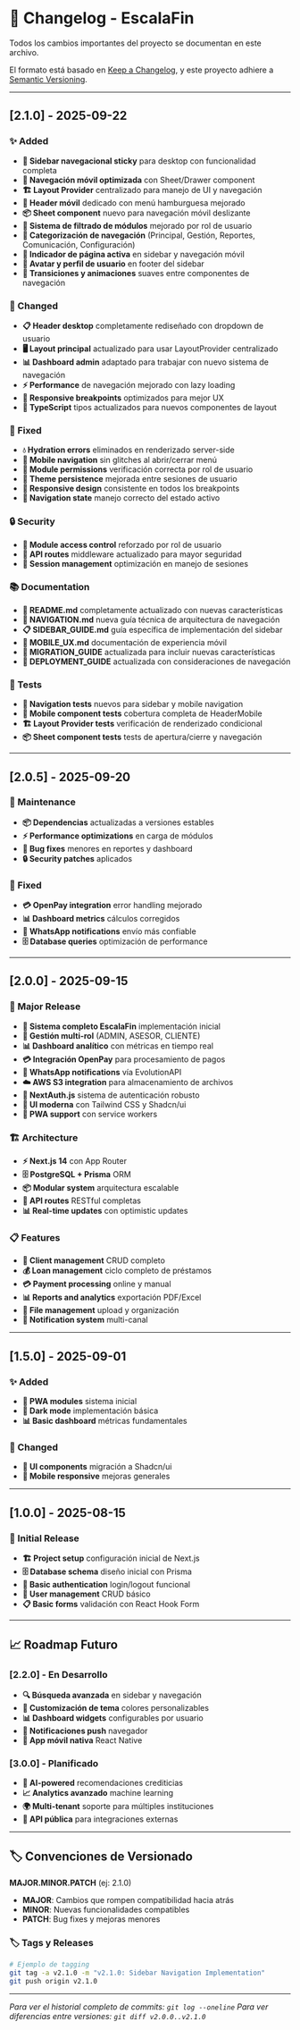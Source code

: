
# 📝 Changelog - EscalaFin

Todos los cambios importantes del proyecto se documentan en este archivo.

El formato está basado en [Keep a Changelog](https://keepachangelog.com/en/1.0.0/),
y este proyecto adhiere a [Semantic Versioning](https://semver.org/spec/v2.0.0.html).

---

## [2.1.0] - 2025-09-22

### ✨ Added
- **🧭 Sidebar navegacional sticky** para desktop con funcionalidad completa
- **📱 Navegación móvil optimizada** con Sheet/Drawer component  
- **🏗️ Layout Provider** centralizado para manejo de UI y navegación
- **🎨 Header móvil** dedicado con menú hamburguesa mejorado
- **📦 Sheet component** nuevo para navegación móvil deslizante
- **🔄 Sistema de filtrado de módulos** mejorado por rol de usuario
- **📂 Categorización de navegación** (Principal, Gestión, Reportes, Comunicación, Configuración)
- **🎯 Indicador de página activa** en sidebar y navegación móvil
- **👤 Avatar y perfil de usuario** en footer del sidebar
- **🔀 Transiciones y animaciones** suaves entre componentes de navegación

### 🔄 Changed  
- **📋 Header desktop** completamente rediseñado con dropdown de usuario
- **🖥️ Layout principal** actualizado para usar LayoutProvider centralizado
- **📊 Dashboard admin** adaptado para trabajar con nuevo sistema de navegación
- **⚡ Performance** de navegación mejorado con lazy loading
- **📱 Responsive breakpoints** optimizados para mejor UX
- **🎨 TypeScript** tipos actualizados para nuevos componentes de layout

### 🐛 Fixed
- **💧 Hydration errors** eliminados en renderizado server-side
- **📱 Mobile navigation** sin glitches al abrir/cerrar menú
- **🔐 Module permissions** verificación correcta por rol de usuario
- **🌙 Theme persistence** mejorada entre sesiones de usuario
- **📐 Responsive design** consistente en todos los breakpoints
- **🧭 Navigation state** manejo correcto del estado activo

### 🔒 Security
- **👥 Module access control** reforzado por rol de usuario
- **🔌 API routes** middleware actualizado para mayor seguridad
- **🔑 Session management** optimización en manejo de sesiones

### 📚 Documentation
- **📖 README.md** completamente actualizado con nuevas características
- **🧭 NAVIGATION.md** nueva guía técnica de arquitectura de navegación
- **📋 SIDEBAR_GUIDE.md** guía específica de implementación del sidebar
- **📱 MOBILE_UX.md** documentación de experiencia móvil
- **🔄 MIGRATION_GUIDE** actualizada para incluir nuevas características
- **🚀 DEPLOYMENT_GUIDE** actualizada con consideraciones de navegación

### 🧪 Tests
- **🧭 Navigation tests** nuevos para sidebar y mobile navigation
- **📱 Mobile component tests** cobertura completa de HeaderMobile
- **🏗️ Layout Provider tests** verificación de renderizado condicional
- **📦 Sheet component tests** tests de apertura/cierre y navegación

---

## [2.0.5] - 2025-09-20

### 🔧 Maintenance
- **📦 Dependencias** actualizadas a versiones estables
- **⚡ Performance optimizations** en carga de módulos
- **🐛 Bug fixes** menores en reportes y dashboard
- **🔒 Security patches** aplicados

### 🐛 Fixed
- **💳 OpenPay integration** error handling mejorado
- **📊 Dashboard metrics** cálculos corregidos
- **📱 WhatsApp notifications** envío más confiable
- **🗄️ Database queries** optimización de performance

---

## [2.0.0] - 2025-09-15

### 🚀 Major Release
- **🏦 Sistema completo EscalaFin** implementación inicial
- **👥 Gestión multi-rol** (ADMIN, ASESOR, CLIENTE)
- **📊 Dashboard analítico** con métricas en tiempo real
- **💳 Integración OpenPay** para procesamiento de pagos
- **📱 WhatsApp notifications** vía EvolutionAPI
- **☁️ AWS S3 integration** para almacenamiento de archivos
- **🔐 NextAuth.js** sistema de autenticación robusto
- **🎨 UI moderna** con Tailwind CSS y Shadcn/ui
- **📱 PWA support** con service workers

### 🏗️ Architecture
- **⚡ Next.js 14** con App Router
- **🗄️ PostgreSQL + Prisma** ORM
- **📦 Modular system** arquitectura escalable
- **🔄 API routes** RESTful completas
- **📊 Real-time updates** con optimistic updates

### 📋 Features
- **👥 Client management** CRUD completo
- **💰 Loan management** ciclo completo de préstamos
- **💳 Payment processing** online y manual
- **📊 Reports and analytics** exportación PDF/Excel
- **📁 File management** upload y organización
- **🔔 Notification system** multi-canal

---

## [1.5.0] - 2025-09-01

### ✨ Added
- **📱 PWA modules** sistema inicial
- **🌙 Dark mode** implementación básica
- **📊 Basic dashboard** métricas fundamentales

### 🔄 Changed
- **🎨 UI components** migración a Shadcn/ui
- **📱 Mobile responsive** mejoras generales

---

## [1.0.0] - 2025-08-15

### 🚀 Initial Release
- **🏗️ Project setup** configuración inicial de Next.js
- **🗄️ Database schema** diseño inicial con Prisma
- **🔐 Basic authentication** login/logout funcional
- **👥 User management** CRUD básico
- **📋 Basic forms** validación con React Hook Form

---

## 📈 Roadmap Futuro

### [2.2.0] - En Desarrollo
- **🔍 Búsqueda avanzada** en sidebar y navegación
- **🎨 Customización de tema** colores personalizables
- **📊 Dashboard widgets** configurables por usuario
- **🔔 Notificaciones push** navegador
- **📱 App móvil nativa** React Native

### [3.0.0] - Planificado
- **🤖 AI-powered** recomendaciones crediticias
- **📈 Analytics avanzado** machine learning
- **🌍 Multi-tenant** soporte para múltiples instituciones
- **🔗 API pública** para integraciones externas

---

## 🏷️ Convenciones de Versionado

**MAJOR.MINOR.PATCH** (ej: 2.1.0)

- **MAJOR**: Cambios que rompen compatibilidad hacia atrás
- **MINOR**: Nuevas funcionalidades compatibles
- **PATCH**: Bug fixes y mejoras menores

### 🏷️ Tags y Releases

```bash
# Ejemplo de tagging
git tag -a v2.1.0 -m "v2.1.0: Sidebar Navigation Implementation"
git push origin v2.1.0
```

---

*Para ver el historial completo de commits: `git log --oneline`*
*Para ver diferencias entre versiones: `git diff v2.0.0..v2.1.0`*
